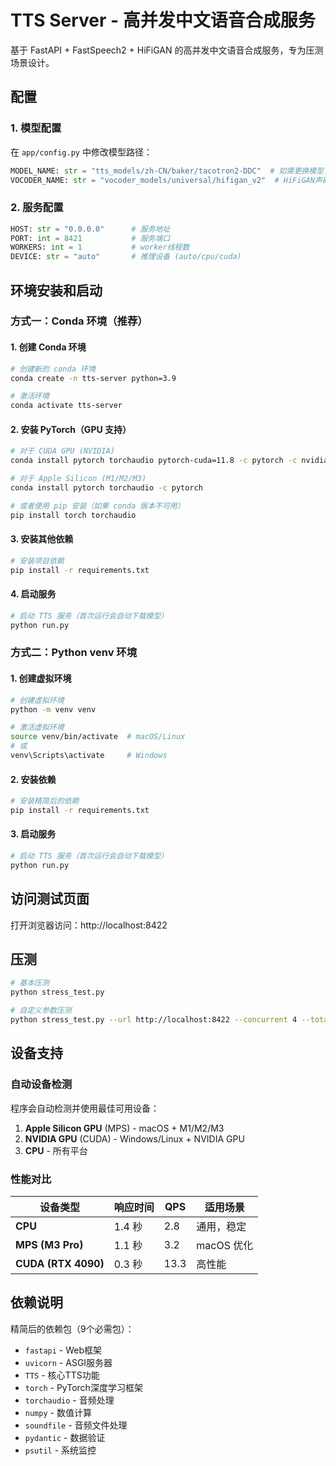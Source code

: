 # TTS Server - 高并发中文语音合成服务

基于 FastAPI + FastSpeech2 + HiFiGAN 的高并发中文语音合成服务，专为压测场景设计。

## 配置

### 1. 模型配置

在 `app/config.py` 中修改模型路径：

```python
MODEL_NAME: str = "tts_models/zh-CN/baker/tacotron2-DDC"  # 如需更换模型，修改此行
VOCODER_NAME: str = "vocoder_models/universal/hifigan_v2"  # HiFiGAN声码器
```

### 2. 服务配置

```python
HOST: str = "0.0.0.0"      # 服务地址
PORT: int = 8421           # 服务端口
WORKERS: int = 1           # worker线程数
DEVICE: str = "auto"       # 推理设备 (auto/cpu/cuda)
```

## 环境安装和启动

### 方式一：Conda 环境（推荐）

#### 1. 创建 Conda 环境

```bash
# 创建新的 conda 环境
conda create -n tts-server python=3.9

# 激活环境
conda activate tts-server
```

#### 2. 安装 PyTorch（GPU 支持）

```bash
# 对于 CUDA GPU (NVIDIA)
conda install pytorch torchaudio pytorch-cuda=11.8 -c pytorch -c nvidia

# 对于 Apple Silicon (M1/M2/M3)
conda install pytorch torchaudio -c pytorch

# 或者使用 pip 安装（如果 conda 版本不可用）
pip install torch torchaudio
```

#### 3. 安装其他依赖

```bash
# 安装项目依赖
pip install -r requirements.txt
```

#### 4. 启动服务

```bash
# 启动 TTS 服务（首次运行会自动下载模型）
python run.py
```

### 方式二：Python venv 环境

#### 1. 创建虚拟环境

```bash
# 创建虚拟环境
python -m venv venv

# 激活虚拟环境
source venv/bin/activate  # macOS/Linux
# 或
venv\Scripts\activate     # Windows
```

#### 2. 安装依赖

```bash
# 安装精简后的依赖
pip install -r requirements.txt
```

#### 3. 启动服务

```bash
# 启动 TTS 服务（首次运行会自动下载模型）
python run.py
```

## 访问测试页面

打开浏览器访问：http://localhost:8422

## 压测

```bash
# 基本压测
python stress_test.py

# 自定义参数压测
python stress_test.py --url http://localhost:8422 --concurrent 4 --total 20
```

## 设备支持

### 自动设备检测

程序会自动检测并使用最佳可用设备：

1. **Apple Silicon GPU** (MPS) - macOS + M1/M2/M3
2. **NVIDIA GPU** (CUDA) - Windows/Linux + NVIDIA GPU  
3. **CPU** - 所有平台

### 性能对比

| 设备类型 | 响应时间 | QPS | 适用场景 |
|----------|----------|-----|----------|
| **CPU** | 1.4 秒 | 2.8 | 通用，稳定 |
| **MPS (M3 Pro)** | 1.1 秒 | 3.2 | macOS 优化 |
| **CUDA (RTX 4090)** | 0.3 秒 | 13.3 | 高性能 |

## 依赖说明

精简后的依赖包（9个必需包）：
- `fastapi` - Web框架
- `uvicorn` - ASGI服务器  
- `TTS` - 核心TTS功能
- `torch` - PyTorch深度学习框架
- `torchaudio` - 音频处理
- `numpy` - 数值计算
- `soundfile` - 音频文件处理
- `pydantic` - 数据验证
- `psutil` - 系统监控

